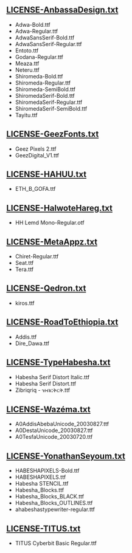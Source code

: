 ## [LICENSE-AnbassaDesign.txt](./AnbassaDesigner/LICENSE-AnbassaDesign.txt)
  * Adwa-Bold.ttf
  * Adwa-Regular.ttf
  * AdwaSansSerif-Bold.ttf
  * AdwaSansSerif-Regular.ttf
  * Entoto.ttf
  * Godana-Regular.ttf
  * Meaza.ttf
  * Neteru.ttf
  * Shiromeda-Bold.ttf
  * Shiromeda-Regular.ttf
  * Shiromeda-SemiBold.ttf
  * ShiromedaSerif-Bold.ttf
  * ShiromedaSerif-Regular.ttf
  * ShiromedaSerif-SemiBold.ttf
  * Tayitu.ttf

## [LICENSE-GeezFonts.txt](./GeezFonts/LICENSE-GeezFonts.txt)
  * Geez Pixels 2.ttf
  * GeezDigital_V1.ttf

## [LICENSE-HAHUU.txt](./HaaHu/LICENSE-HAHUU.txt)
* ETH_B_GOFA.ttf

## [LICENSE-HalwoteHareg.txt](HalwoteHareg/LICENSE-HalwoteHareg.txt)
* HH Lemd Mono-Regular.otf

## [LICENSE-MetaAppz.txt](./MetaAppz/LICENSE-MetaAppz.txt)
* Chiret-Regular.ttf
* Seat.ttf
* Tera.ttf

## [LICENSE-Qedron.txt](./Qedron/LICENSE-Qedron.txt)
* kiros.ttf

## [LICENSE-RoadToEthiopia.txt](./RoadToEthiopia/LICENSE-RoadToEthiopia.txt)
* Addis.ttf
* Dire_Dawa.ttf

## [LICENSE-TypeHabesha.txt](./TypeHabesha/LICENSE-TypeHabesha.txt)
* Habesha Serif Distort Italic.ttf
* Habesha Serif Distort.ttf
* Zibriqriq - ዝብርቅርቅ.ttf

## [LICENSE-Wazéma.txt](./Wazéma/LICENSE-Wazéma.txt)
* A0AddisAbebaUnicode_20030827.ttf
* A0DestaUnicode_20030827.ttf
* A0TesfaUnicode_20030720.ttf

## [LICENSE-YonathanSeyoum.txt](./YonathanSeyoum/LICENSE-YonathanSeyoum.txt)
* HABESHAPIXELS-Bold.ttf
* HABESHAPIXELS.ttf
* Habesha STENCIL.ttf
* Habesha_Blocks.ttf
* Habesha_Blocks_BLACK.ttf
* Habesha_Blocks_OUTLINES.ttf
* ahabeshastypewriter-regular.ttf

## [LICENSE-TITUS.txt](./TITUS/LICENSE-TITUS.txt)
  * TITUS Cyberbit Basic Regular.ttf
